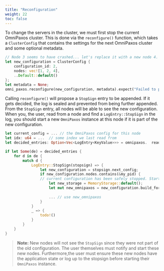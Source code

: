 ```yaml
---
title: "Reconfiguration"
weight: 22
toc: false
---
```

To change the servers in the cluster, we must first stop the current OmniPaxos cluster. This is done via the `reconfigure()` function, which takes a `ClusterConfig` that contains the settings for the next OmniPaxos cluster and some optional metadata.

```rust
// Node 3 seems to have crashed... let's replace it with a new node 4.
let new_configuration = ClusterConfig {
    configuration_id: 2,
    nodes: vec![1, 2, 4],
    ..Default::default()
};
let metadata = None;
omni_paxos.reconfigure(new_configuration, metadata).expect("Failed to propose reconfiguration");
```

Calling ``reconfigure()`` will propose a `StopSign` entry to be appended. If it gets decided, the log is sealed and prevented from being further appended. From the `StopSign` entry, all nodes will be able to see the new configuration. When you, the user, read from a node and find a `LogEntry::StopSign` in the log, you should start a new `OmniPaxos` instance at this node if it is part of the new configuration.

```rust
let current_config = ... // the OmniPaxos config for this node
let idx: u64 = ...  // some index we last read from
let decided_entries: Option<Vec<LogEntry<KeyValue>>> = omnipaxos.  read_decided_suffix(idx);

if let Some(de) = decided_entries {
    for d in de {
        match d {
            LogEntry::StopSign(stopsign) => {
                let new_configuration = stopsign.next_config;
                if new_configuration.nodes.contains(&my_pid) {
                // current configuration has been safely stopped. Start new instance
                    let new_storage = MemoryStorage::default();
                    let mut new_omnipaxos = new_configuration.build_for_server(current_config.server_config).unwrap();
 
                    ... // use new_omnipaxos
                }
            }
            _ => {
                todo!()
            }
        }
    }
}
```

> **Note:** New nodes will not see the `StopSign` since they were not part of the old configuration. The user themselves must notify and start these new nodes. Furthermore,the user must ensure these new nodes have the application state or log up to the stopsign before starting their `OmniPaxos` instance.
